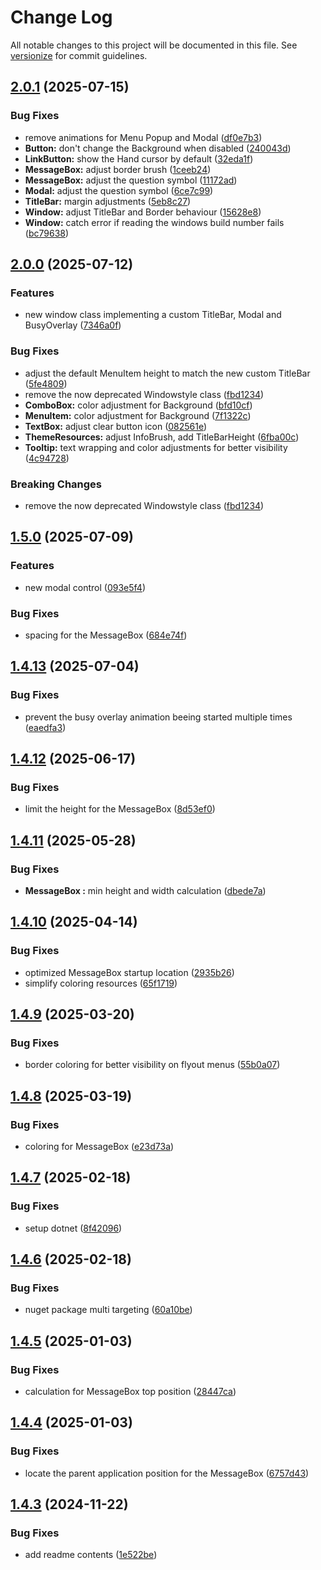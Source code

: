 # Change Log

All notable changes to this project will be documented in this file. See [versionize](https://github.com/versionize/versionize) for commit guidelines.

<a name="2.0.1"></a>
## [2.0.1](https://www.github.com/OpenCommissioning/OC_Assistant_Theme/releases/tag/v2.0.1) (2025-07-15)

### Bug Fixes

* remove animations for Menu Popup and Modal ([df0e7b3](https://www.github.com/OpenCommissioning/OC_Assistant_Theme/commit/df0e7b31ce40e781acfa5a1922b248600d71effb))
* **Button:** don't change the Background when disabled ([240043d](https://www.github.com/OpenCommissioning/OC_Assistant_Theme/commit/240043d2a47392b259196917850456c21ec93274))
* **LinkButton:** show the Hand cursor by default ([32eda1f](https://www.github.com/OpenCommissioning/OC_Assistant_Theme/commit/32eda1f0492ed8626461b2a3dc1aecfefda8f426))
* **MessageBox:** adjust border brush ([1ceeb24](https://www.github.com/OpenCommissioning/OC_Assistant_Theme/commit/1ceeb2414631e3bd781a15633f0de78e90ecdd42))
* **MessageBox:** adjust the question symbol ([11172ad](https://www.github.com/OpenCommissioning/OC_Assistant_Theme/commit/11172ad98707137cdab078796957ab6380f95a64))
* **Modal:** adjust the question symbol ([6ce7c99](https://www.github.com/OpenCommissioning/OC_Assistant_Theme/commit/6ce7c99fd1f52f1f7e726f73f2c5a873e0ea23f1))
* **TitleBar:** margin adjustments ([5eb8c27](https://www.github.com/OpenCommissioning/OC_Assistant_Theme/commit/5eb8c27090ad4b3be4fe09754f3ce42222966f23))
* **Window:** adjust TitleBar and Border behaviour ([15628e8](https://www.github.com/OpenCommissioning/OC_Assistant_Theme/commit/15628e86404f5dead572bb2014142f069a1573b2))
* **Window:** catch error if reading the windows build number fails ([bc79638](https://www.github.com/OpenCommissioning/OC_Assistant_Theme/commit/bc79638da051c50f6e99c8a922048ddcc782a69a))

<a name="2.0.0"></a>
## [2.0.0](https://www.github.com/OpenCommissioning/OC_Assistant_Theme/releases/tag/v2.0.0) (2025-07-12)

### Features

* new window class implementing a custom TitleBar, Modal and BusyOverlay ([7346a0f](https://www.github.com/OpenCommissioning/OC_Assistant_Theme/commit/7346a0fe27f94978b0fbd1ac759ea07140bf3a2e))

### Bug Fixes

* adjust the default MenuItem height to match the new custom TitleBar ([5fe4809](https://www.github.com/OpenCommissioning/OC_Assistant_Theme/commit/5fe48091b8e0bfa4884049457b6e247f6d78ffc1))
* remove the now deprecated Windowstyle class ([fbd1234](https://www.github.com/OpenCommissioning/OC_Assistant_Theme/commit/fbd123422cb40a8127742281ee2893cbb074df7a))
* **ComboBox:** color adjustment for Background ([bfd10cf](https://www.github.com/OpenCommissioning/OC_Assistant_Theme/commit/bfd10cf68199a9af7b73c2cfbe991648e3ec1233))
* **MenuItem:** color adjustment for Background ([7f1322c](https://www.github.com/OpenCommissioning/OC_Assistant_Theme/commit/7f1322c49a3b12cef3f44394675f8059bd136322))
* **TextBox:** adjust clear button icon ([082561e](https://www.github.com/OpenCommissioning/OC_Assistant_Theme/commit/082561ea479c852dc5fceb87e474a7a658b64a43))
* **ThemeResources:** adjust InfoBrush, add TitleBarHeight ([6fba00c](https://www.github.com/OpenCommissioning/OC_Assistant_Theme/commit/6fba00c8b0b3dae9ea1ef2dc85f372b2885ae166))
* **Tooltip:** text wrapping and color adjustments for better visibility ([4c94728](https://www.github.com/OpenCommissioning/OC_Assistant_Theme/commit/4c9472868d6c3f09b8b82b9e932c3a7536f0b31d))

### Breaking Changes

* remove the now deprecated Windowstyle class ([fbd1234](https://www.github.com/OpenCommissioning/OC_Assistant_Theme/commit/fbd123422cb40a8127742281ee2893cbb074df7a))

<a name="1.5.0"></a>
## [1.5.0](https://www.github.com/OpenCommissioning/OC_Assistant_Theme/releases/tag/v1.5.0) (2025-07-09)

### Features

* new modal control ([093e5f4](https://www.github.com/OpenCommissioning/OC_Assistant_Theme/commit/093e5f415416c6202074f6fbd78aed672a42c3ee))

### Bug Fixes

* spacing for the MessageBox ([684e74f](https://www.github.com/OpenCommissioning/OC_Assistant_Theme/commit/684e74f9ad1274ec86ecbdf991901b516026e145))

<a name="1.4.13"></a>
## [1.4.13](https://www.github.com/OpenCommissioning/OC_Assistant_Theme/releases/tag/v1.4.13) (2025-07-04)

### Bug Fixes

* prevent the busy overlay animation beeing started multiple times ([eaedfa3](https://www.github.com/OpenCommissioning/OC_Assistant_Theme/commit/eaedfa39f5188fbe89a18ccfed9c437ec7435e17))

<a name="1.4.12"></a>
## [1.4.12](https://www.github.com/OpenCommissioning/OC_Assistant_Theme/releases/tag/v1.4.12) (2025-06-17)

### Bug Fixes

* limit the height for the MessageBox ([8d53ef0](https://www.github.com/OpenCommissioning/OC_Assistant_Theme/commit/8d53ef018643a55f39475a62c9cb0b383a8bd1e9))

<a name="1.4.11"></a>
## [1.4.11](https://www.github.com/OpenCommissioning/OC_Assistant_Theme/releases/tag/v1.4.11) (2025-05-28)

### Bug Fixes

* **MessageBox :** min height and width calculation ([dbede7a](https://www.github.com/OpenCommissioning/OC_Assistant_Theme/commit/dbede7a30b4876adc764410adc76acb0e41c9c6e))

<a name="1.4.10"></a>
## [1.4.10](https://www.github.com/OpenCommissioning/OC_Assistant_Theme/releases/tag/v1.4.10) (2025-04-14)

### Bug Fixes

* optimized MessageBox startup location ([2935b26](https://www.github.com/OpenCommissioning/OC_Assistant_Theme/commit/2935b26f48312ea7b25a6147d8b69fe33fbccacd))
* simplify coloring resources ([65f1719](https://www.github.com/OpenCommissioning/OC_Assistant_Theme/commit/65f1719d56b98f6ff28511b70f9065f1e698f95a))

<a name="1.4.9"></a>
## [1.4.9](https://www.github.com/OpenCommissioning/OC_Assistant_Theme/releases/tag/v1.4.9) (2025-03-20)

### Bug Fixes

* border coloring for better visibility on flyout menus ([55b0a07](https://www.github.com/OpenCommissioning/OC_Assistant_Theme/commit/55b0a07718522001bdead3a1eb97a06f7e3c61c4))

<a name="1.4.8"></a>
## [1.4.8](https://www.github.com/OpenCommissioning/OC_Assistant_Theme/releases/tag/v1.4.8) (2025-03-19)

### Bug Fixes

* coloring for MessageBox ([e23d73a](https://www.github.com/OpenCommissioning/OC_Assistant_Theme/commit/e23d73a0cc69f5aff1d10e13e96edad3e944b9d2))

<a name="1.4.7"></a>
## [1.4.7](https://www.github.com/OpenCommissioning/OC_Assistant_Theme/releases/tag/v1.4.7) (2025-02-18)

### Bug Fixes

* setup dotnet ([8f42096](https://www.github.com/OpenCommissioning/OC_Assistant_Theme/commit/8f42096aa0470310801bbb3af2ffadbb9a5247f1))

<a name="1.4.6"></a>
## [1.4.6](https://www.github.com/OpenCommissioning/OC_Assistant_Theme/releases/tag/v1.4.6) (2025-02-18)

### Bug Fixes

* nuget package multi targeting ([60a10be](https://www.github.com/OpenCommissioning/OC_Assistant_Theme/commit/60a10be7ac96e8e3f48b2bf1815d17c4e4451790))

<a name="1.4.5"></a>
## [1.4.5](https://www.github.com/OpenCommissioning/OC_Assistant_Theme/releases/tag/v1.4.5) (2025-01-03)

### Bug Fixes

* calculation for MessageBox top position ([28447ca](https://www.github.com/OpenCommissioning/OC_Assistant_Theme/commit/28447ca39d0f492d58023e99857ba22c217b2e9c))

<a name="1.4.4"></a>
## [1.4.4](https://www.github.com/OpenCommissioning/OC_Assistant_Theme/releases/tag/v1.4.4) (2025-01-03)

### Bug Fixes

* locate the parent application position for the MessageBox ([6757d43](https://www.github.com/OpenCommissioning/OC_Assistant_Theme/commit/6757d435ece3ee1d2920fb784cd5adec51c9bb2c))

<a name="1.4.3"></a>
## [1.4.3](https://www.github.com/OpenCommissioning/OC_Assistant_Theme/releases/tag/v1.4.3) (2024-11-22)

### Bug Fixes

* add readme contents ([1e522be](https://www.github.com/OpenCommissioning/OC_Assistant_Theme/commit/1e522be8fe9e6fc4c4e4dc89f73b8514b77b6ba6))

